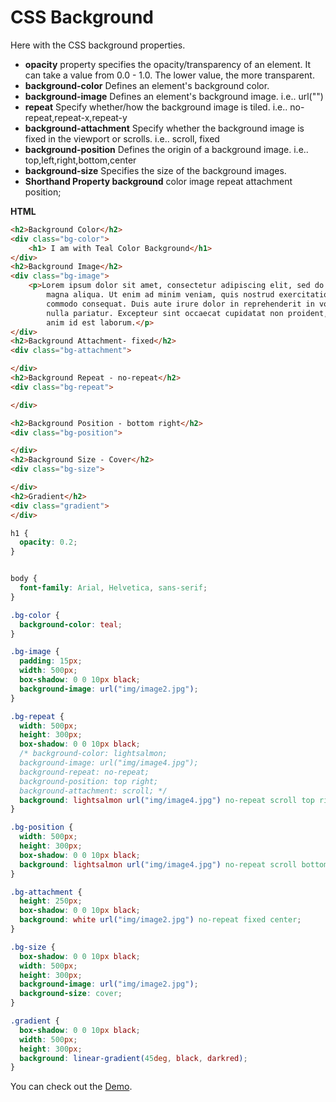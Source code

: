 # CSS Background

Here with the CSS background properties.

- **opacity**  property specifies the opacity/transparency of an element. It can take a value from 0.0 - 1.0. The lower value, the more transparent.
- **background-color**  Defines an element's background color.
- **background-image**  Defines an element's background image. i.e.. url("")
- **repeat**  Specify whether/how the background image is tiled. i.e.. no-repeat,repeat-x,repeat-y
- **background-attachment**  Specify whether the background image is fixed in the viewport or scrolls. i.e.. scroll, fixed
- **background-position**  Defines the origin of a background image. i.e.. top,left,right,bottom,center
- **background-size**  Specifies the size of the background images.
- **Shorthand Property background** color image repeat attachment position;

**HTML**

```HTML
<h2>Background Color</h2>
<div class="bg-color">
    <h1> I am with Teal Color Background</h1>
</div>
<h2>Background Image</h2>
<div class="bg-image">
    <p>Lorem ipsum dolor sit amet, consectetur adipiscing elit, sed do eiusmod tempor incididunt ut labore et dolore
        magna aliqua. Ut enim ad minim veniam, quis nostrud exercitation ullamco laboris nisi ut aliquip ex ea
        commodo consequat. Duis aute irure dolor in reprehenderit in voluptate velit esse cillum dolore eu fugiat
        nulla pariatur. Excepteur sint occaecat cupidatat non proident, sunt in culpa qui officia deserunt mollit
        anim id est laborum.</p>
</div>
<h2>Background Attachment- fixed</h2>
<div class="bg-attachment">

</div>
<h2>Background Repeat - no-repeat</h2>
<div class="bg-repeat">

</div>

<h2>Background Position - bottom right</h2>
<div class="bg-position">

</div>
<h2>Background Size - Cover</h2>
<div class="bg-size">

</div>
<h2>Gradient</h2>
<div class="gradient">
</div>

```

```CSS
h1 {
  opacity: 0.2;
}


body {
  font-family: Arial, Helvetica, sans-serif;
}

.bg-color {
  background-color: teal;
}

.bg-image {
  padding: 15px;
  width: 500px;
  box-shadow: 0 0 10px black;
  background-image: url("img/image2.jpg");
}

.bg-repeat {
  width: 500px;
  height: 300px;
  box-shadow: 0 0 10px black;
  /* background-color: lightsalmon;
  background-image: url("img/image4.jpg");
  background-repeat: no-repeat;
  background-position: top right;
  background-attachment: scroll; */
  background: lightsalmon url("img/image4.jpg") no-repeat scroll top right;
}

.bg-position {
  width: 500px;
  height: 300px;
  box-shadow: 0 0 10px black;
  background: lightsalmon url("img/image4.jpg") no-repeat scroll bottom right;
}

.bg-attachment {
  height: 250px;
  box-shadow: 0 0 10px black;
  background: white url("img/image2.jpg") no-repeat fixed center;
}

.bg-size {
  box-shadow: 0 0 10px black;
  width: 500px;
  height: 300px;
  background-image: url("img/image2.jpg");
  background-size: cover;
}

.gradient {
  box-shadow: 0 0 10px black;
  width: 500px;
  height: 300px;
  background: linear-gradient(45deg, black, darkred);
}

```

You can check out the [Demo](https://praveenorugantitech.github.io/praveenorugantitech-css/4_Background/Demo).





